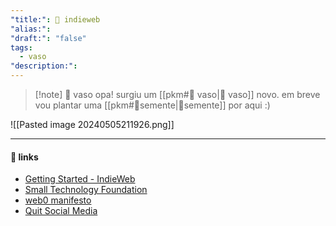 ```yaml
---
"title:": 🌱 indieweb
"alias:": 
"draft:": "false"
tags:
  - vaso
"description:":
---
```

>[!note] 🧺 vaso
>opa! surgiu um [[pkm#🧺 vaso|🧺 vaso]] novo. em breve vou plantar uma  [[pkm#🌱semente|🌱semente]] por aqui :)

![[Pasted image 20240505211926.png]]

----
#### 🔗 links
- [Getting Started - IndieWeb](https://indieweb.org/Getting_Started)
- [Small Technology Foundation](https://small-tech.org/about/)
- [web0 manifesto](https://web0.small-web.org/)
- [Quit Social Media](https://quitsocialmedia.club/solutions/)